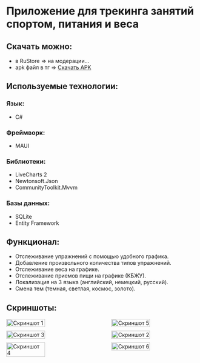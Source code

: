 <h1>Приложение для трекинга занятий спортом, питания и веса</h1>

<h2>Скачать можно:</h2>
<ul>
    <li>в RuStore => на модерации...</li>
    <li>apk файл в тг => <a href="https://t.me/sergiuscainDev/68/86">Скачать APK</a></li>
</ul>

<h2>Используемые технологии:</h2>
<h3>Язык:</h3>
<ul>
    <li>C#</li>
</ul>
<h3>Фреймворк:</h3>
<ul>
    <li>MAUI</li>
</ul>
<h3>Библиотеки:</h3>
<ul>
    <li>LiveCharts 2</li>
    <li>Newtonsoft.Json</li>
    <li>CommunityToolkit.Mvvm</li>
</ul>
<h3>Базы данных:</h3>
<ul>
    <li>SQLite</li>
    <li>Entity Framework</li>
</ul>

<h2>Функционал:</h2>
<ul>
    <li>Отслеживание упражнений с помощью удобного графика.</li>
    <li>Добавление произвольного количества типов упражнений.</li>
    <li>Отслеживание веса на графике.</li>
    <li>Отслеживание приемов пищи на графике (КБЖУ).</li>
    <li>Локализация на 3 языка (английский, немецкий, русский).</li>
    <li>Смена тем (темная, светлая, космос, золото).</li>
</ul>

<h2>Скриншоты:</h2>
<div style="display: flex; flex-wrap: wrap; justify-content: space-between;">
    <img src="https://github.com/user-attachments/assets/acdcc006-d72a-4a91-8560-d406c45afa2d" alt="Скриншот 1" style="width: 45%; margin-bottom: 10px;"/>
    <img src="https://github.com/user-attachments/assets/c3c8089d-2d51-4d15-a113-31b10b141dc7" alt="Скриншот 5" style="width: 45%; margin-bottom: 10px;"/>
    <img src="https://github.com/user-attachments/assets/10c5fa8d-a2a4-471d-b6cb-77d6cc93e8da" alt="Скриншот 3" style="width: 45%; margin-bottom: 10px;"/>
    <img src="https://github.com/user-attachments/assets/bdb84bc4-409f-47e0-9d58-43b45eb8c8a2" alt="Скриншот 2" style="width: 45%; margin-bottom: 10px;"/>
    <img src="https://github.com/user-attachments/assets/65079db1-c7c2-4d43-a83a-9430522d4334" alt="Скриншот 4" style="width: 45%; margin-bottom: 10px;"/>
    <img src="https://github.com/user-attachments/assets/03f6ba2f-8af2-4492-92bf-a64af9045ae3" alt="Скриншот 6" style="width: 45%; margin-bottom: 10px;"/>
</div>



